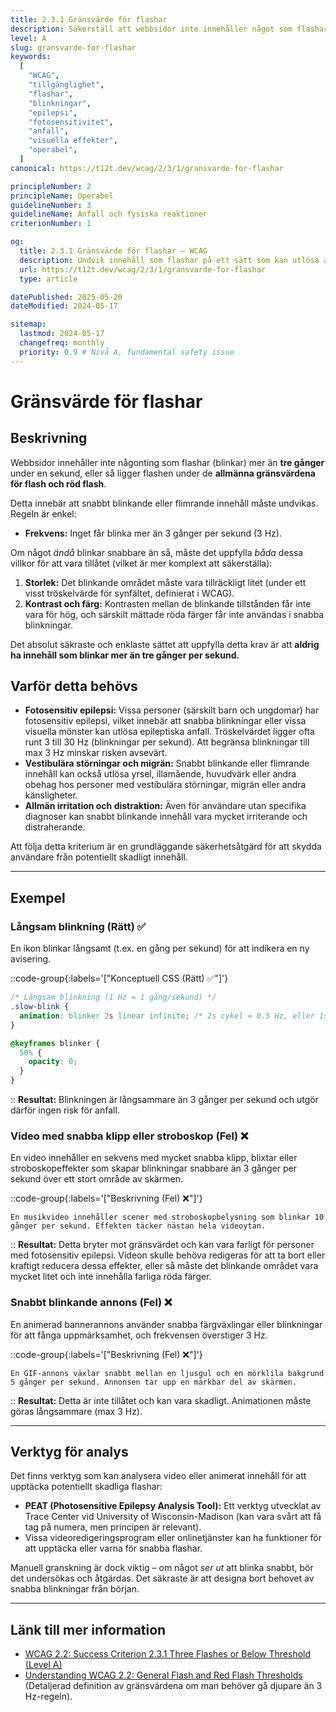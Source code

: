 ```yaml
---
title: 2.3.1 Gränsvärde för flashar
description: Säkerställ att webbsidor inte innehåller något som flashar mer än tre gånger per sekund, eller att flashen ligger under de allmänna gränsvärdena för flash och röd flash.
level: A
slug: gransvarde-for-flashar
keywords:
  [
    "WCAG",
    "tillgänglighet",
    "flashar",
    "blinkningar",
    "epilepsi",
    "fotosensitivitet",
    "anfall",
    "visuella effekter",
    "operabel",
  ]
canonical: https://t12t.dev/wcag/2/3/1/gransvarde-for-flashar

principleNumber: 2
principleName: Operabel
guidelineNumber: 3
guidelineName: Anfall och fysiska reaktioner
criterionNumber: 1

og:
  title: 2.3.1 Gränsvärde för flashar – WCAG
  description: Undvik innehåll som flashar på ett sätt som kan utlösa anfall.
  url: https://t12t.dev/wcag/2/3/1/gransvarde-for-flashar
  type: article

datePublished: 2025-05-20
dateModified: 2024-05-17

sitemap:
  lastmod: 2024-05-17
  changefreq: monthly
  priority: 0.9 # Nivå A, fundamental safety issue
---
```


# Gränsvärde för flashar

## Beskrivning

Webbsidor innehåller inte någonting som flashar (blinkar) mer än **tre gånger** under en sekund, eller så ligger flashen under de **allmänna gränsvärdena för flash och röd flash**.

Detta innebär att snabbt blinkande eller flimrande innehåll måste undvikas. Regeln är enkel:

- **Frekvens:** Inget får blinka mer än 3 gånger per sekund (3 Hz).

Om något _ändå_ blinkar snabbare än så, måste det uppfylla _båda_ dessa villkor för att vara tillåtet (vilket är mer komplext att säkerställa):

1.  **Storlek:** Det blinkande området måste vara tillräckligt litet (under ett visst tröskelvärde för synfältet, definierat i WCAG).
2.  **Kontrast och färg:** Kontrasten mellan de blinkande tillstånden får inte vara för hög, och särskilt mättade röda färger får inte användas i snabba blinkningar.

Det absolut säkraste och enklaste sättet att uppfylla detta krav är att **aldrig ha innehåll som blinkar mer än tre gånger per sekund.**

## Varför detta behövs

- **Fotosensitiv epilepsi:** Vissa personer (särskilt barn och ungdomar) har fotosensitiv epilepsi, vilket innebär att snabba blinkningar eller vissa visuella mönster kan utlösa epileptiska anfall. Tröskelvärdet ligger ofta runt 3 till 30 Hz (blinkningar per sekund). Att begränsa blinkningar till max 3 Hz minskar risken avsevärt.
- **Vestibulära störningar och migrän:** Snabbt blinkande eller flimrande innehåll kan också utlösa yrsel, illamående, huvudvärk eller andra obehag hos personer med vestibulära störningar, migrän eller andra känsligheter.
- **Allmän irritation och distraktion:** Även för användare utan specifika diagnoser kan snabbt blinkande innehåll vara mycket irriterande och distraherande.

Att följa detta kriterium är en grundläggande säkerhetsåtgärd för att skydda användare från potentiellt skadligt innehåll.

---

## Exempel

### Långsam blinkning (Rätt) ✅

En ikon blinkar långsamt (t.ex. en gång per sekund) för att indikera en ny avisering.

::code-group{:labels='["Konceptuell CSS (Rätt) ✅"]'}

```css showLineNumbers
/* Långsam blinkning (1 Hz = 1 gång/sekund) */
.slow-blink {
  animation: blinker 2s linear infinite; /* 2s cykel = 0.5 Hz, eller 1s cykel = 1Hz */
}

@keyframes blinker {
  50% {
    opacity: 0;
  }
}
```

::
**Resultat:** Blinkningen är långsammare än 3 gånger per sekund och utgör därför ingen risk för anfall.

### Video med snabba klipp eller stroboskop (Fel) ❌

En video innehåller en sekvens med mycket snabba klipp, blixtar eller stroboskopeffekter som skapar blinkningar snabbare än 3 gånger per sekund över ett stort område av skärmen.

::code-group{:labels='["Beskrivning (Fel) ❌"]'}

```text [Beskrivning]
En musikvideo innehåller scener med stroboskopbelysning som blinkar 10 gånger per sekund. Effekten täcker nästan hela videoytan.
```

::
**Resultat:** Detta bryter mot gränsvärdet och kan vara farligt för personer med fotosensitiv epilepsi. Videon skulle behöva redigeras för att ta bort eller kraftigt reducera dessa effekter, eller så måste det blinkande området vara mycket litet och inte innehålla farliga röda färger.

### Snabbt blinkande annons (Fel) ❌

En animerad bannerannons använder snabba färgväxlingar eller blinkningar för att fånga uppmärksamhet, och frekvensen överstiger 3 Hz.

::code-group{:labels='["Beskrivning (Fel) ❌"]'}

```text [Beskrivning]
En GIF-annons växlar snabbt mellan en ljusgul och en mörklila bakgrund 5 gånger per sekund. Annonsen tar upp en märkbar del av skärmen.
```

::
**Resultat:** Detta är inte tillåtet och kan vara skadligt. Animationen måste göras långsammare (max 3 Hz).

---

## Verktyg för analys

Det finns verktyg som kan analysera video eller animerat innehåll för att upptäcka potentiellt skadliga flashar:

- **PEAT (Photosensitive Epilepsy Analysis Tool):** Ett verktyg utvecklat av Trace Center vid University of Wisconsin-Madison (kan vara svårt att få tag på numera, men principen är relevant).
- Vissa videoredigeringsprogram eller onlinetjänster kan ha funktioner för att upptäcka eller varna för snabba flashar.

Manuell granskning är dock viktig – om något _ser ut_ att blinka snabbt, bör det undersökas och åtgärdas. Det säkraste är att designa bort behovet av snabba blinkningar från början.

---

## Länk till mer information

- [WCAG 2.2: Success Criterion 2.3.1 Three Flashes or Below Threshold (Level A)](https://www.w3.org/WAI/WCAG22/Understanding/three-flashes-or-below-threshold.html)
- [Understanding WCAG 2.2: General Flash and Red Flash Thresholds](https://www.w3.org/WAI/WCAG22/Understanding/three-flashes-or-below-threshold.html#dfn-general-flash-and-red-flash-thresholds) (Detaljerad definition av gränsvärdena om man behöver gå djupare än 3 Hz-regeln).
